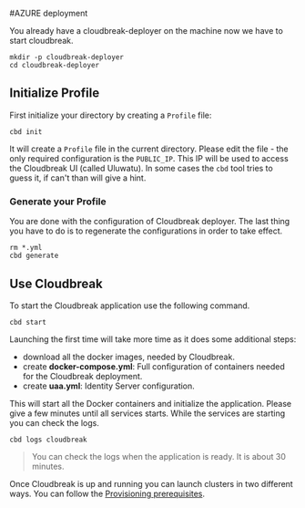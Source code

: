 #AZURE deployment

You already have a cloudbreak-deployer on the machine now we have to start cloudbreak.

```
mkdir -p cloudbreak-deployer
cd cloudbreak-deployer
```

## Initialize Profile

First initialize your directory by creating a `Profile` file:

```
cbd init
```

It will create a `Profile` file in the current directory. Please edit the file - the only required
configuration is the `PUBLIC_IP`. This IP will be used to access the Cloudbreak UI
(called Uluwatu). In some cases the `cbd` tool tries to guess it, if can't than will give a hint.

### Generate your Profile

You are done with the configuration of Cloudbreak deployer. The last thing you have to do is to regenerate the configurations in order to take effect.

```
rm *.yml
cbd generate
```

## Use Cloudbreak

To start the Cloudbreak application use the following command.

```
cbd start
```

Launching the first time will take more time as it does some additional steps:

- download all the docker images, needed by Cloudbreak.
- create **docker-compose.yml**: Full configuration of containers needed for the Cloudbreak deployment.
- create **uaa.yml**: Identity Server configuration.

This will start all the Docker containers and initialize the application. Please give a few minutes until all services starts. While the services are starting you can check the logs.

```
cbd logs cloudbreak
```
>You can check the logs when the application is ready. It is about 30 minutes.

Once Cloudbreak is up and running you can launch clusters in two different ways. You can follow the [Provisioning prerequisites](azure_pre_provision.md).
